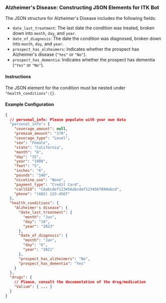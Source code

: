 ### Alzheimer's Disease: Constructing JSON Elements for ITK Bot

The JSON structure for Alzheimer's Disease includes the following fields:

- `date_last_treatment`: The last date the condition was treated, broken down into `month`, `day`, and `year`.
- `date_of_diagnosis`: The date the condition was diagnosed, broken down into `month`, `day`, and `year`.
- `prospect_has_alzheimers`: Indicates whether the prospect has Alzheimer's disease (`"Yes"` or `"No"`).
- `prospect_has_dementia`: Indicates whether the prospect has dementia (`"Yes"` or `"No"`).

#### Instructions

The JSON element for the condition must be nested under `"health_conditions":{}`.

#### Example Configuration

```json
{
  // personal_info: Please populate with your own data
  "personal_info": {
    "coverage_amount": null,
    "premium_amount": "170",
    "coverage_type": "Level",
    "sex": "Female",
    "state": "California",
    "month": "6",
    "day": "15",
    "year": "1980",
    "feet": "5",
    "inches": "6",
    "pounds": "140",
    "nicotine_use": "None",
    "payment_type": "Credit Card",
    "callSID": "CAabcdef123456abcdef1234567890abcd",
    "phone": "(602) 123-4567"
  },
  "health_conditions": {
    "Alzheimer's disease": {
      "date_last_treatment": {
        "month": "Jun",
        "day": "18",
        "year": "2023"
      },
      "date_of_diagnosis": {
        "month": "Jan",
        "day": "6",
        "year": "2021"
      },
      "prospect_has_alzheimers": "No",
      "prospect_has_dementia": "Yes"
    }
  },
  "drugs": {
    // Please, consult the documentation of the drug/medication
    "Valium": { ... }
  }
}
```
